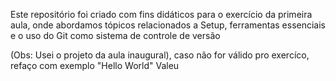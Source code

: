 Este repositório foi criado com fins didáticos para o exercício da primeira aula, onde abordamos tópicos relacionados a Setup, ferramentas essenciais e o uso do Git como sistema de controle de versão

(Obs: Usei o projeto da aula inaugural),   caso não for válido pro exercíco, refaço com  exemplo "Hello World" Valeu
